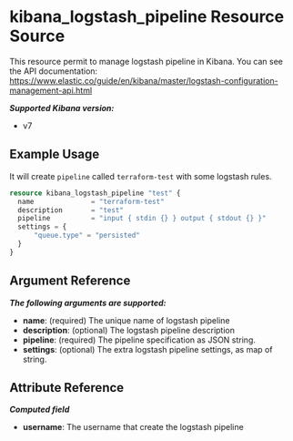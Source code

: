 # kibana_logstash_pipeline Resource Source

This resource permit to manage logstash pipeline in Kibana.
You can see the API documentation: https://www.elastic.co/guide/en/kibana/master/logstash-configuration-management-api.html

***Supported Kibana version:***
  - v7

## Example Usage

It will create `pipeline` called `terraform-test` with some logstash rules.

```tf
resource kibana_logstash_pipeline "test" {
  name 				= "terraform-test"
  description 		= "test"
  pipeline			= "input { stdin {} } output { stdout {} }"
  settings = {
	  "queue.type" = "persisted"
  }
}
```

## Argument Reference

***The following arguments are supported:***
  - **name**: (required) The unique name of logstash pipeline
  - **description**: (optional) The logstash pipeline description
  - **pipeline**: (required) The pipeline specification as JSON string.
  - **settings**: (optional) The extra logstash pipeline settings, as map of string.



## Attribute Reference

***Computed field***
  - **username**: The username that create the logstash pipeline